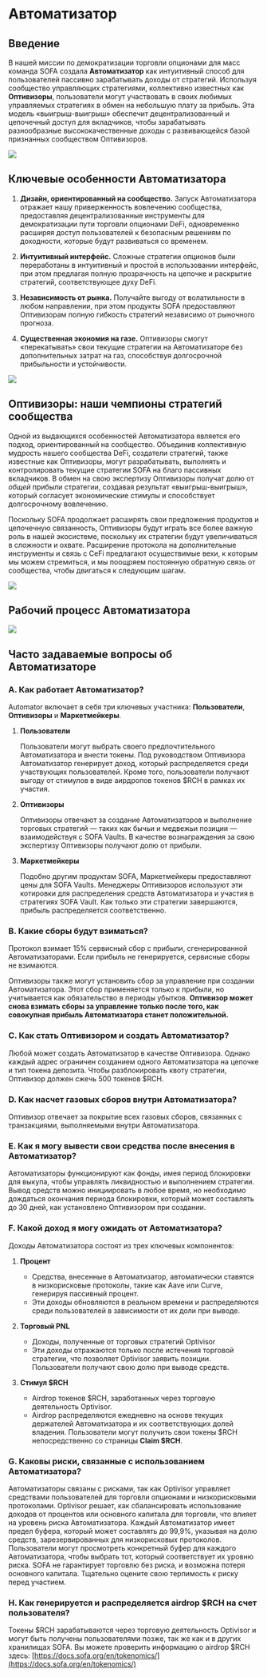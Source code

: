 # Автоматизатор

## Введение

В нашей миссии по демократизации торговли опционами для масс команда SOFA создала **Автоматизатор** как интуитивный способ для пользователей пассивно зарабатывать доходы от стратегий. Используя сообщество управляющих стратегиями, коллективно известных как **Оптивизоры**, пользователи могут участвовать в своих любимых управляемых стратегиях в обмен на небольшую плату за прибыль. Эта модель «выигрыш-выигрыш» обеспечит децентрализованный и цепочечный доступ для вкладчиков, чтобы зарабатывать разнообразные высококачественные доходы с развивающейся базой признанных сообществом Оптивизоров.

![](../../static/WpN2bQGaOoLbV5xAyAtuLyhXsWe.png)

## Ключевые особенности Автоматизатора

1. **Дизайн, ориентированный на сообщество.** Запуск Автоматизатора отражает нашу приверженность вовлечению сообщества, предоставляя децентрализованные инструменты для демократизации пути торговли опционами DeFi, одновременно расширяя доступ пользователей к безопасным решениям по доходности, которые будут развиваться со временем.

2. **Интуитивный интерфейс.** Сложные стратегии опционов были переработаны в интуитивный и простой в использовании интерфейс, при этом предлагая полную прозрачность на цепочке и раскрытие стратегий, соответствующее духу DeFi.

3. **Независимость от рынка.** Получайте выгоду от волатильности в любом направлении, при этом продукты SOFA предоставляют Оптивизорам полную гибкость стратегий независимо от рыночного прогноза.

4. **Существенная экономия на газе.** Оптивизоры смогут «перекатывать» свои текущие стратегии на Автоматизаторе без дополнительных затрат на газ, способствуя долгосрочной прибыльности и устойчивости.

![](../../static/WhuobjfZ6oJLI7xIJxduEgXGsHe.png)

## Оптивизоры: наши чемпионы стратегий сообщества

Одной из выдающихся особенностей Автоматизатора является его подход, ориентированный на сообщество. Объединив коллективную мудрость нашего сообщества DeFi, создатели стратегий, также известные как Оптивизоры, могут разрабатывать, выполнять и контролировать текущие стратегии SOFA на благо пассивных вкладчиков. В обмен на свою экспертизу Оптивизоры получат долю от _общей_ прибыли стратегии, создавая результат «выигрыш-выигрыш», который согласует экономические стимулы и способствует долгосрочному вовлечению.

Поскольку SOFA продолжает расширять свои предложения продуктов и цепочечную связанность, Оптивизоры будут играть все более важную роль в нашей экосистеме, поскольку их стратегии будут увеличиваться в сложности и охвате. Расширение протокола на дополнительные инструменты и связь с CeFi предлагают осуществимые вехи, к которым мы можем стремиться, и мы поощряем постоянную обратную связь от сообщества, чтобы двигаться к следующим шагам.

![](../../static/FaqsbCCa5oihmhx6SXFuuJfds7b.png)

## Рабочий процесс Автоматизатора

![](../../static/automator_workflow.png)

## Часто задаваемые вопросы об Автоматизаторе

### A. Как работает Автоматизатор?

Automator включает в себя три ключевых участника: **Пользователи**, **Оптивизоры** и **Маркетмейкеры**.

1. **Пользователи**

   Пользователи могут выбрать своего предпочтительного Автоматизатора и внести токены. Под руководством Оптивизора Автоматизатор генерирует доход, который распределяется среди участвующих пользователей. Кроме того, пользователи получают выгоду от стимулов в виде аирдропов токенов $RCH в рамках их участия.

2. **Оптивизоры**

   Оптивизоры отвечают за создание Автоматизаторов и выполнение торговых стратегий — таких как бычьи и медвежьи позиции — взаимодействуя с SOFA Vaults. В качестве вознаграждения за свою экспертизу Оптивизоры получают долю от прибыли.

3. **Маркетмейкеры**

   Подобно другим продуктам SOFA, Маркетмейкеры предоставляют цены для SOFA Vaults. Менеджеры Оптивизоров используют эти котировки для распределения средств Автоматизатора и участия в стратегиях SOFA Vault. Как только эти стратегии завершаются, прибыль распределяется соответственно.

### B. Какие сборы будут взиматься?

Протокол взимает 15% сервисный сбор с прибыли, сгенерированной Автоматизаторами. Если прибыль не генерируется, сервисные сборы не взимаются.

Оптивизоры также могут установить сбор за управление при создании Автоматизатора. Этот сбор применяется только к прибыли, но учитывается как обязательство в периоды убытков. **Оптивизор может снова взимать сборы за управление только после того, как совокупная прибыль Автоматизатора станет положительной.**

### C. Как стать Оптивизором и создать Автоматизатор?

Любой может создать Автоматизатор в качестве Оптивизора. Однако каждый адрес ограничен созданием одного Автоматизатора на цепочке и тип токена депозита. Чтобы разблокировать квоту стратегии, Оптивизор должен сжечь 500 токенов $RCH.

### D. Как насчет газовых сборов внутри Автоматизатора?

Оптивизор отвечает за покрытие всех газовых сборов, связанных с транзакциями, выполняемыми внутри Автоматизатора.

### E. Как я могу вывести свои средства после внесения в Автоматизатор?

Автоматизаторы функционируют как фонды, имея период блокировки для выкупа, чтобы управлять ликвидностью и выполнением стратегии. Вывод средств можно инициировать в любое время, но необходимо дождаться окончания периода блокировки, который может составлять до 30 дней, как установлено Оптивизором при создании.

### F. Какой доход я могу ожидать от Автоматизатора?

Доходы Автоматизатора состоят из трех ключевых компонентов:

1. **Процент**

   - Средства, внесенные в Автоматизатор, автоматически ставятся в низкорисковые протоколы, такие как Aave или Curve, генерируя пассивный процент.
   - Эти доходы обновляются в реальном времени и распределяются среди пользователей в зависимости от их доли при выводе.

2. **Торговый PNL**

   - Доходы, полученные от торговых стратегий Optivisor
   - Эти доходы отражаются только после истечения торговой стратегии, что позволяет Optivisor заявить позиции. Пользователи получают свою долю при выводе средств.

3. **Стимул $RCH**

   - Airdrop токенов $RCH, заработанных через торговую деятельность Optivisor.
   - Airdrop распределяются ежедневно на основе текущих держателей Автоматизатора и их соответствующих долей владения. Пользователи могут получить свои токены $RCH непосредственно со страницы **Claim $RCH**.

### G. Каковы риски, связанные с использованием Автоматизатора?

Автоматизаторы связаны с рисками, так как Optivisor управляет средствами пользователей для торговли опционами и низкорисковыми протоколами. Optivisor решает, как сбалансировать использование доходов от процентов или основного капитала для торговли, что влияет на уровень риска Автоматизатора. Каждый Автоматизатор имеет предел буфера, который может составлять до 99,9%, указывая на долю средств, зарезервированных для низкорисковых протоколов. Пользователи могут просмотреть конкретный буфер для каждого Автоматизатора, чтобы выбрать тот, который соответствует их уровню риска. SOFA не гарантирует торговлю без риска, и возможна потеря основного капитала. Тщательно оцените свою терпимость к риску перед участием.

### H. Как генерируется и распределяется airdrop $RCH на счет пользователя?

Токены $RCH зарабатываются через торговую деятельность Optivisor и могут быть получены пользователями позже, так же как и в других хранилищах SOFA. Вы можете проверить информацию о airdrop $RCH здесь: [https://docs.sofa.org/en/tokenomics/](https://docs.sofa.org/en/tokenomics/)
